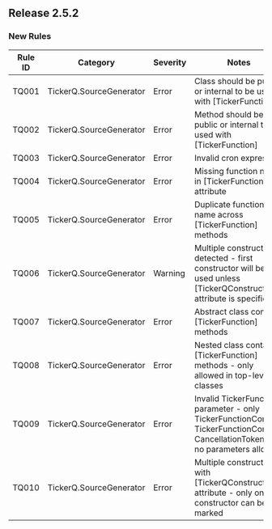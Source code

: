 ## Release 2.5.2

### New Rules

Rule ID | Category | Severity | Notes
--------|----------|----------|--------------------
TQ001   | TickerQ.SourceGenerator | Error | Class should be public or internal to be used with [TickerFunction]
TQ002   | TickerQ.SourceGenerator | Error | Method should be public or internal to be used with [TickerFunction]
TQ003   | TickerQ.SourceGenerator | Error | Invalid cron expression
TQ004   | TickerQ.SourceGenerator | Error | Missing function name in [TickerFunction] attribute
TQ005   | TickerQ.SourceGenerator | Error | Duplicate function name across [TickerFunction] methods
TQ006   | TickerQ.SourceGenerator | Warning | Multiple constructors detected - first constructor will be used unless [TickerQConstructor] attribute is specified
TQ007   | TickerQ.SourceGenerator | Error | Abstract class contains [TickerFunction] methods
TQ008   | TickerQ.SourceGenerator | Error | Nested class contains [TickerFunction] methods - only allowed in top-level classes
TQ009   | TickerQ.SourceGenerator | Error | Invalid TickerFunction parameter - only TickerFunctionContext, TickerFunctionContext<T>, CancellationToken, or no parameters allowed
TQ010   | TickerQ.SourceGenerator | Error | Multiple constructors with [TickerQConstructor] attribute - only one constructor can be marked